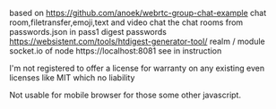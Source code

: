 based on https://github.com/anoek/webrtc-group-chat-example chat room,filetransfer,emoji,text and video chat the chat rooms from passwords.json in pass1 digest passwords https://websistent.com/tools/htdigest-generator-tool/ realm / module socket.io of node https://localhost:8081 see in instruction

I'm not registered to offer a license for warranty on any existing even licenses like MIT which no liability

Not usable for mobile browser  for those some other javascript.
